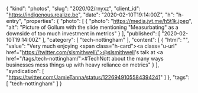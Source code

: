 {
  "kind": "photos",
  "slug": "2020/02/rnyxz",
  "client_id": "https://indigenous.realize.be",
  "date": "2020-02-10T19:14:00Z",
  "h": "h-entry",
  "properties": {
    "photo": [
      {
        "photo": "https://media.jvt.me/h5t1k.jpeg",
        "alt": "Picture of Gollum with the slide mentioning \"Measurbating\" as a downside of too much investment in metrics"
      }
    ],
    "published": [
      "2020-02-10T19:14:00Z"
    ],
    "category": [
      "tech-nottingham"
    ],
    "content": [
      {
        "html": "",
        "value": "Very much enjoying <span class=\"h-card\"><a class=\"u-url\" href=\"https://twitter.com/slsmithwell\">@slsmithwell</a></span>'s talk at <a href=\"/tags/tech-nottingham/\">#TechNott</a> about the many ways businesses mess things up with heavy reliance on metrics"
      }
    ],
    "syndication": [
      "https://twitter.com/JamieTanna/status/1226949105584394241"
    ]
  },
  "tags": [
    "tech-nottingham"
  ]
}
